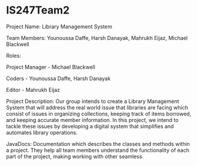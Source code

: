 # IS247Team2
Project Name: Library Management System

Team Members: Younoussa Daffe, Harsh Danayak, Mahrukh Eijaz, Michael Blackwell

Roles: 

Project Manager - Michael Blackwell

Coders - Younoussa Daffe, Harsh Danayak

Editor - Mahrukh Eijaz

Project Description: Our group intends to create a Library Management System that will address the real world issue that libraries are facing which consist of issues in organizing collections, keeping track of items borrowed, and keeping accurate member information. In this project, we intend to tackle these issues by developing a digital system that simplifies and automates library operations.


JavaDocs: Documentation which describes the classes and methods within a project. They help all team members understand the functionality of each part of the project, making working with other seamless.
